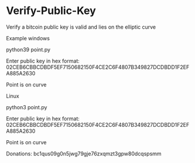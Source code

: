 # Verify-Public-Key
Verify  a bitcoin public key is valid and lies on the elliptic curve<p>
Example  windows<p>
python39 point.py<p>
Enter public key in hex format: 02CEB6CBBCDBDF5EF7150682150F4CE2C6F4807B349827DCDBDD1F2EFA885A2630<p>
Point is on curve

Linux<p>
python3 point.py<p>
Enter public key in hex format: 02CEB6CBBCDBDF5EF7150682150F4CE2C6F4807B349827DCDBDD1F2EFA885A2630<p>
Point is on curve<p>
Donations: bc1qus09g0n5jwg79gje76zxqmzt3gpw80dcqspsmm
